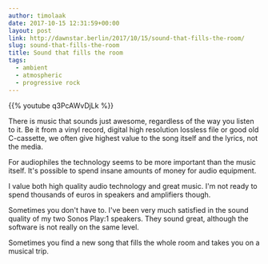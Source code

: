 ```yaml
---
author: timolaak
date: 2017-10-15 12:31:59+00:00
layout: post
link: http://dawnstar.berlin/2017/10/15/sound-that-fills-the-room/
slug: sound-that-fills-the-room
title: Sound that fills the room
tags:
  - ambient
  - atmospheric
  - progressive rock
---
```


{{% youtube q3PcAWvDjLk %}}

There is music that sounds just awesome, regardless of the way you listen to it. Be it from a vinyl record, digital high resolution lossless file or good old C-cassette, we often give highest value to the song itself and the lyrics, not the media.

For audiophiles the technology seems to be more important than the music itself. It's possible to spend insane amounts of money for audio equipment.

I value both high quality audio technology and great music. I'm not ready to spend thousands of euros in speakers and amplifiers though.

Sometimes you don't have to. I've been very much satisfied in the sound quality of my two Sonos Play:1 speakers. They sound great, although the software is not really on the same level.

Sometimes you find a new song that fills the whole room and takes you on a musical trip.
